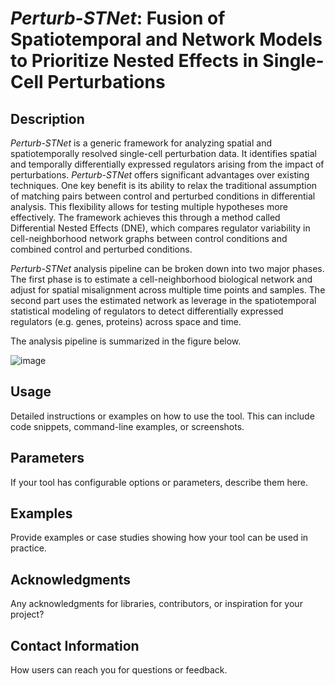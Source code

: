 # ***Perturb-STNet***: Fusion of Spatiotemporal and Network Models to Prioritize Nested Effects in Single-Cell Perturbations
## Description
_Perturb-STNet_ is a generic framework for analyzing spatial and spatiotemporally resolved single-cell perturbation data. It identifies spatial and temporally differentially expressed regulators arising from the impact of perturbations. _Perturb-STNet_ offers significant advantages over existing techniques. One key benefit is its ability to relax the traditional assumption of matching pairs between control and perturbed conditions in differential analysis. This flexibility allows for testing multiple hypotheses more effectively. The framework achieves this through a method called Differential Nested Effects (DNE), which compares regulator variability in cell-neighborhood network graphs between control conditions and combined control and perturbed conditions.

_Perturb-STNet_ analysis pipeline can be broken down into two major phases. The first phase is to estimate a cell-neighborhood biological network and adjust for spatial misalignment across multiple time points and samples. The second part uses the estimated network as leverage in the spatiotemporal statistical modeling of regulators to detect differentially expressed regulators (e.g. genes, proteins) across space and time. 

The analysis pipeline is summarized in the figure below. 

![image](https://github.com/user-attachments/assets/12c9bbd2-aa28-4e8d-ad85-4688dd120c5e)

## Usage
Detailed instructions or examples on how to use the tool. This can include code snippets, command-line examples, or screenshots.
## Parameters
If your tool has configurable options or parameters, describe them here.
## Examples
Provide examples or case studies showing how your tool can be used in practice.
## Acknowledgments
Any acknowledgments for libraries, contributors, or inspiration for your project?
## Contact Information
How users can reach you for questions or feedback.

